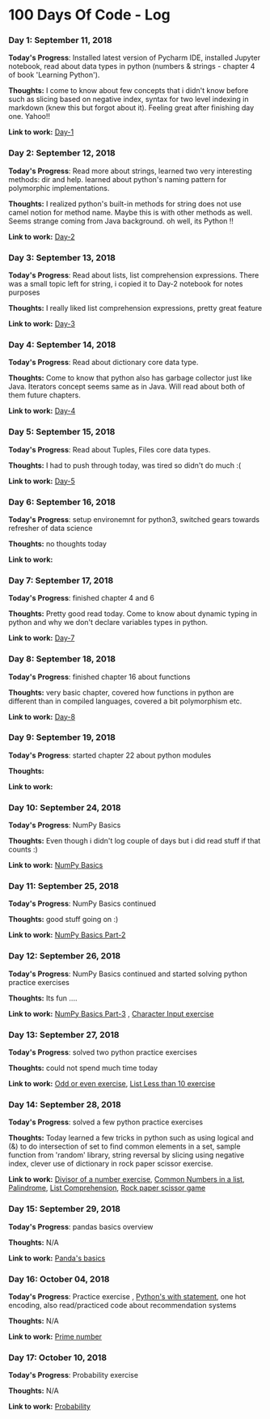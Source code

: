 # 100 Days Of Code - Log

### Day 1: September 11, 2018 

**Today's Progress**: Installed latest version of Pycharm IDE, installed Jupyter notebook, read about data types in python (numbers & strings - chapter 4 of book 'Learning Python'). 

**Thoughts:** I come to know about few concepts that i didn't know before such as slicing based on negative index, syntax for two level indexing in markdown (knew this but forgot about it). Feeling great after finishing day one. Yahoo!! 

**Link to work:** [Day-1](https://github.com/adeelahuma/100-days-of-code/blob/master/code/Day_1.ipynb)

### Day 2: September 12, 2018 

**Today's Progress**:  Read more about strings, learned two very interesting methods: dir and help. learned about python's naming pattern for polymorphic implementations.

**Thoughts:**  I realized python's built-in methods for string does not use camel notion for method name. Maybe this is with other methods as well. Seems strange coming from Java background. oh well, its Python !!

**Link to work:**  [Day-2](https://github.com/adeelahuma/100-days-of-code/blob/master/code/Day_2.ipynb)

### Day 3: September 13, 2018 

**Today's Progress**:  Read about lists, list comprehension expressions. There was a small topic left for string, i copied it to Day-2 notebook for notes purposes 

**Thoughts:** I really liked list comprehension expressions, pretty great feature

**Link to work:**  [Day-3](https://github.com/adeelahuma/100-days-of-code/blob/master/code/Day_3.ipynb)

### Day 4: September 14, 2018 

**Today's Progress**:  Read about dictionary core data type. 

**Thoughts:** Come to know that python also has garbage collector just like Java. Iterators concept seems same as in Java. Will read about both of them future chapters. 

**Link to work:**  [Day-4](https://github.com/adeelahuma/100-days-of-code/blob/master/code/Day_4.ipynb)

### Day 5: September 15, 2018 

**Today's Progress**:  Read about Tuples, Files core data types. 

**Thoughts:** I had to push through today, was tired so didn't do much :(  

**Link to work:**  [Day-5](https://github.com/adeelahuma/100-days-of-code/blob/master/code/Day_5.ipynb)

### Day 6: September 16, 2018 

**Today's Progress**:  setup environemnt for python3, switched gears towards refresher of data science 

**Thoughts:** no thoughts today  

**Link to work:**

### Day 7: September 17, 2018 

**Today's Progress**:  finished chapter 4 and 6

**Thoughts:** Pretty good read today. Come to know about dynamic typing in python and why we don't declare variables types in python.   

**Link to work:**  [Day-7](https://github.com/adeelahuma/100-days-of-code/blob/master/code/Day_7.ipynb) 

### Day 8: September 18, 2018 

**Today's Progress**:  finished chapter 16 about functions

**Thoughts:** very basic chapter, covered how functions in python are different than in compiled languages, covered a bit polymorphism etc.   

**Link to work:**  [Day-8](https://github.com/adeelahuma/100-days-of-code/blob/master/code/Day_8.ipynb) 

### Day 9: September 19, 2018 

**Today's Progress**:  started chapter 22 about python modules

**Thoughts:** 

**Link to work:** 

### Day 10: September 24, 2018 

**Today's Progress**:  NumPy Basics

**Thoughts:** Even though i didn't log couple of days but i did read stuff if that counts :) 

**Link to work:** [NumPy Basics](https://github.com/adeelahuma/100-days-of-code/blob/master/code/numpy_basics.ipynb)

### Day 11: September 25, 2018 

**Today's Progress**:  NumPy Basics continued

**Thoughts:** good stuff going on :)

**Link to work:** [NumPy Basics Part-2](https://github.com/adeelahuma/100-days-of-code/blob/master/code/numpy_basics_part2.ipynb)

### Day 12: September 26, 2018 

**Today's Progress**:  NumPy Basics continued and started solving python practice exercises

**Thoughts:** Its fun ....

**Link to work:** 
    [NumPy Basics Part-3](https://github.com/adeelahuma/100-days-of-code/blob/master/code/numpy_basics_part3.ipynb) , 
    [Character Input exercise](https://github.com/adeelahuma/100-days-of-code/blob/master/code/practice/char_input.py)
    
### Day 13: September 27, 2018 

**Today's Progress**: solved two python practice exercises

**Thoughts:** could not spend much time today

**Link to work:** 
    [Odd or even exercise](https://github.com/adeelahuma/100-days-of-code/blob/master/code/practice/list_less_than_10.py), 
    [List Less than 10 exercise](https://github.com/adeelahuma/100-days-of-code/blob/master/code/practice/odd_or_even.py)     

### Day 14: September 28, 2018 

**Today's Progress**: solved a few python practice exercises

**Thoughts:** Today learned a few tricks in python such as using logical and (&) to do intersection of set to find common elements in a set,
sample function from 'random' library, string reversal by slicing using negative index, 
clever use of dictionary in rock paper scissor exercise.   

**Link to work:** 
    [Divisor of a number exercise](https://github.com/adeelahuma/100-days-of-code/commit/92db223ffae26204336a15a5f4026f6a345ffb3b), 
    [Common Numbers in a list](https://github.com/adeelahuma/100-days-of-code/commit/114bdcdddc10baeac96d31c93942580a99d8ae6d), 
    [Palindrome](https://github.com/adeelahuma/100-days-of-code/commit/366355475efc869c4d5d148edda6ad24089920ac), 
    [List Comprehension](https://github.com/adeelahuma/100-days-of-code/commit/eede13f5da8cb883599d16268e2c3cb92c8e8b9c),
    [Rock paper scissor game](https://github.com/adeelahuma/100-days-of-code/commit/d096d1182091fbc1c6c269a9a2349c9ab5354100) 
        
### Day 15: September 29, 2018 

**Today's Progress**: pandas basics overview

**Thoughts:** N/A  

**Link to work:** 
    [Panda's basics](https://github.com/adeelahuma/100-days-of-code/blob/master/code/pandas_basics.ipynb)
    
### Day 16: October 04, 2018 

**Today's Progress**: Practice exercise , [Python's with statement](http://effbot.org/zone/python-with-statement.htm), 
one hot encoding, also read/practiced code about recommendation systems

**Thoughts:** N/A  

**Link to work:** 
    [Prime number](https://github.com/adeelahuma/100-days-of-code/blob/master/code/practice/func_practice.py)    
    
### Day 17: October 10, 2018 

**Today's Progress**: Probability exercise

**Thoughts:** N/A  

**Link to work:** 
    [Probability](https://github.com/adeelahuma/100-days-of-code/blob/master/code/probability_coin_flip_simulation.ipynb)      